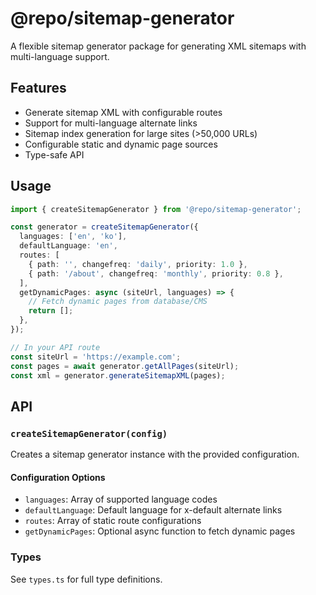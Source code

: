 # @repo/sitemap-generator

A flexible sitemap generator package for generating XML sitemaps with multi-language support.

## Features

- Generate sitemap XML with configurable routes
- Support for multi-language alternate links
- Sitemap index generation for large sites (>50,000 URLs)
- Configurable static and dynamic page sources
- Type-safe API

## Usage

```typescript
import { createSitemapGenerator } from '@repo/sitemap-generator';

const generator = createSitemapGenerator({
  languages: ['en', 'ko'],
  defaultLanguage: 'en',
  routes: [
    { path: '', changefreq: 'daily', priority: 1.0 },
    { path: '/about', changefreq: 'monthly', priority: 0.8 },
  ],
  getDynamicPages: async (siteUrl, languages) => {
    // Fetch dynamic pages from database/CMS
    return [];
  },
});

// In your API route
const siteUrl = 'https://example.com';
const pages = await generator.getAllPages(siteUrl);
const xml = generator.generateSitemapXML(pages);
```

## API

### `createSitemapGenerator(config)`

Creates a sitemap generator instance with the provided configuration.

#### Configuration Options

- `languages`: Array of supported language codes
- `defaultLanguage`: Default language for x-default alternate links
- `routes`: Array of static route configurations
- `getDynamicPages`: Optional async function to fetch dynamic pages

### Types

See `types.ts` for full type definitions.
